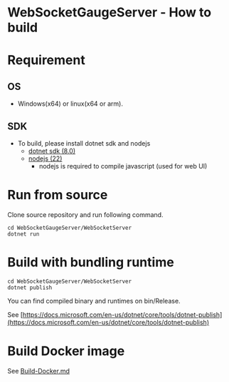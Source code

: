 # WebSocketGaugeServer - How to build

# Requirement
## OS
* Windows(x64) or linux(x64 or arm).

## SDK
* To build, please install dotnet sdk and nodejs
    * [dotnet sdk (8.0)](https://dotnet.microsoft.com/)
    * [nodejs (22)](https://nodejs.org/)
        * nodejs is required to compile javascript (used for web UI)

# Run from source
Clone source repository and run following command.

```
cd WebSocketGaugeServer/WebSocketServer
dotnet run
```

# Build with bundling runtime
```
cd WebSocketGaugeServer/WebSocketServer
dotnet publish
```
You can find compiled binary and runtimes on bin/Release.

See [https://docs.microsoft.com/en-us/dotnet/core/tools/dotnet-publish](https://docs.microsoft.com/en-us/dotnet/core/tools/dotnet-publish)

# Build Docker image
See [Build-Docker.md](Build-Docker.md)






